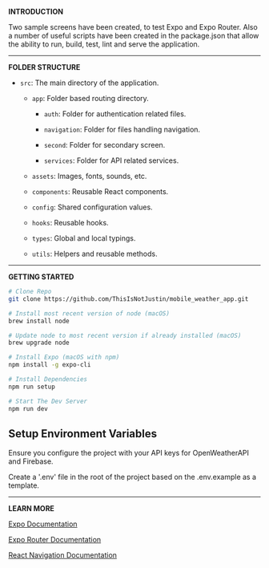 **INTRODUCTION**

Two sample screens have been created, to test Expo and Expo Router.
Also a number of useful scripts have been created in the package.json that allow the ability to run, 
build, test, lint and serve the application.

---

**FOLDER STRUCTURE**

- `src`: The main directory of the application.

  - `app`: Folder based routing directory.

    - `auth`: Folder for authentication related files.

    - `navigation`: Folder for files handling navigation.

    - `second`: Folder for secondary screen.

    - `services`: Folder for API related services.
  
  - `assets`: Images, fonts, sounds, etc.

  - `components`: Reusable React components.

  - `config`: Shared configuration values.

  - `hooks`: Reusable hooks.

  - `types`: Global and local typings.

  - `utils`: Helpers and reusable methods.

---

**GETTING STARTED**
```bash
# Clone Repo
git clone https://github.com/ThisIsNotJustin/mobile_weather_app.git
```

```bash
# Install most recent version of node (macOS)
brew install node
```

```bash
# Update node to most recent version if already installed (macOS)
brew upgrade node
```

```bash
# Install Expo (macOS with npm)
npm install -g expo-cli
```

```bash
# Install Dependencies
npm run setup
```

```bash
# Start The Dev Server
npm run dev
```

## Setup Environment Variables

Ensure you configure the project with your API keys for OpenWeatherAPI and Firebase.  

Create a '.env' file in the root of the project based on the .env.example as a template.  

---

**LEARN MORE**

[Expo Documentation](https://docs.expo.dev/tutorial/introduction/)

[Expo Router Documentation](https://expo.github.io/router/docs/)

[React Navigation Documentation](https://reactnavigation.org/docs/getting-started)
